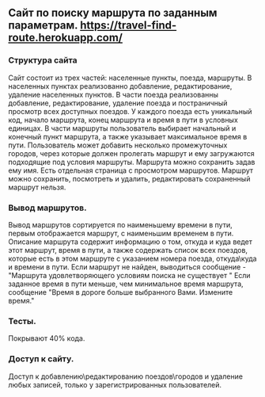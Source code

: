 ## Сайт по поиску маршрута по заданным параметрам. https://travel-find-route.herokuapp.com/

### Структура сайта
Сайт состоит из трех частей: населенные пункты, поезда, маршруты. В населенных пунктах реализованно добавление, редактирование, удаление населенных пунктов.
В части поезда реализованны добавление, редактирование, удаление поезда и постраничный просмотр всех доступных поездов. У каждого поезда есть уникальный код, начало маршрута, конец маршрута и время в пути в условных единицах. 
В части маршруты пользователь выбирает начальный и конечный пункт маршрута, а также указывает максимальное время в пути. Пользователь может добавить несколько промежуточных городов, через которые должен пролегать маршрут и ему загружаются подходящие под условия маршруты. Маршрута можно сохранить задав ему имя. Есть отдельная страница с просмотром маршрутов. Маршрут можно сохранить, посмотреть и удалить, редактировать сохраненный маршрут нельзя.
 ### Вывод маршрутов.
Вывод маршрутов сортируется по наименьшему времени в пути, первым отображается маршрут, с наименьшим временем в пути. Описание маршрута содержит информацию о том, откуда и куда ведет этот маршрут, время в пути, а также содержать список всех поездов, которые есть в этом маршруте с указанием номера поезда, откуда\куда и времени в пути.
Если маршрут не найден, выводиться сообщение - "Маршрута удовлетворяющего условиям поиска не существует " Если заданное время в пути меньше, чем минимальное время маршрута, сообщение "Время в дороге больше выбранного Вами. Измените время." 
### Тесты.
Покрывают 40% кода.
### Доступ к сайту.
Доступ к добавлению\редактированию поездов\городов и удаление любых записей, только у зарегистрированных пользователей.


